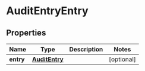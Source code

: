 # AuditEntryEntry

## Properties
Name | Type | Description | Notes
------------ | ------------- | ------------- | -------------
**entry** | [**AuditEntry**](AuditEntry.md) |  |  [optional]
